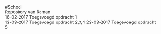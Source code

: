 #School  
Repository van Roman  
16-02-2017 Toegevoegd opdracht 1  
13-03-2017 Toegevoegd opdracht 2,3,4
23-03-2017 Toegevoegd opdracht 5